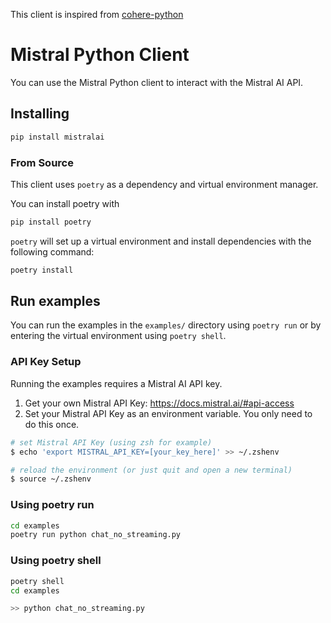 This client is inspired from [cohere-python](https://github.com/cohere-ai/cohere-python)

# Mistral Python Client

You can use the Mistral Python client to interact with the Mistral AI API.

## Installing

```bash
pip install mistralai
```

### From Source

This client uses `poetry` as a dependency and virtual environment manager.

You can install poetry with

```bash
pip install poetry
```

`poetry` will set up a virtual environment and install dependencies with the following command:

```bash
poetry install
```

## Run examples
You can run the examples in the `examples/` directory using `poetry run` or by entering the virtual environment using `poetry shell`.

### API Key Setup
Running the examples requires a Mistral AI API key.

1. Get your own Mistral API Key: https://docs.mistral.ai/#api-access
2. Set your Mistral API Key as an environment variable. You only need to do this once. 
```bash
# set Mistral API Key (using zsh for example)
$ echo 'export MISTRAL_API_KEY=[your_key_here]' >> ~/.zshenv

# reload the environment (or just quit and open a new terminal)
$ source ~/.zshenv
```

### Using poetry run

```bash
cd examples
poetry run python chat_no_streaming.py
```

### Using poetry shell

```bash
poetry shell
cd examples

>> python chat_no_streaming.py
```
